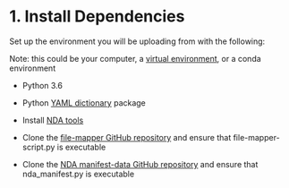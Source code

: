 # 1. Install Dependencies

Set up the environment you will be uploading from with the following:

Note: this could be your computer, a [virtual environment](https://docs.python.org/3.6/tutorial/venv.html),
or a conda environment

-   Python 3.6 

-   Python [YAML dictionary](https://pypi.org/project/PyYAML/) package 

-   Install [NDA tools](https://github.com/NDAR/nda-tools) 

-   Clone the [file-mapper GitHub repository](https://github.com/DCAN-Labs/file-mapper) and ensure that file-mapper-script.py is executable

-   Clone the [NDA manifest-data GitHub repository](https://github.com/NDAR/manifest-data) and ensure that nda_manifest.py is executable 



